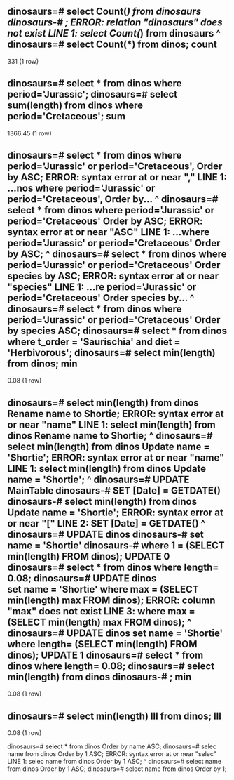 dinosaurs=# select Count(*) from dinosaurs
dinosaurs-# ;
ERROR:  relation "dinosaurs" does not exist
LINE 1: select Count(*) from dinosaurs
                             ^
dinosaurs=# select Count(*) from dinos;
 count 
-------
   331
(1 row)

dinosaurs=# select * from dinos where period='Jurassic';
dinosaurs=# select sum(length) from dinos where period='Cretaceous';
   sum   
---------
 1366.45
(1 row)

dinosaurs=# select * from dinos where period='Jurassic' or period='Cretaceous', Order by ASC;
ERROR:  syntax error at or near ","
LINE 1: ...nos where period='Jurassic' or period='Cretaceous', Order by...
                                                             ^
dinosaurs=# select * from dinos where period='Jurassic' or period='Cretaceous' Order by ASC;
ERROR:  syntax error at or near "ASC"
LINE 1: ...where period='Jurassic' or period='Cretaceous' Order by ASC;
                                                                   ^
dinosaurs=# select * from dinos where period='Jurassic' or period='Cretaceous' Order species by ASC;
ERROR:  syntax error at or near "species"
LINE 1: ...re period='Jurassic' or period='Cretaceous' Order species by...
                                                             ^
dinosaurs=# select * from dinos where period='Jurassic' or period='Cretaceous' Order by species ASC;
dinosaurs=# select * from dinos where t_order = 'Saurischia' and diet = 'Herbivorous'; 
dinosaurs=# select min(length) from dinos;
 min  
------
 0.08
(1 row)

dinosaurs=# select min(length) from dinos Rename name to Shortie;
ERROR:  syntax error at or near "name"
LINE 1: select min(length) from dinos Rename name to Shortie;
                                             ^
dinosaurs=# select min(length) from dinos Update name = 'Shortie';
ERROR:  syntax error at or near "name"
LINE 1: select min(length) from dinos Update name = 'Shortie';
                                             ^
dinosaurs=# UPDATE MainTable
dinosaurs-#    SET [Date] = GETDATE()
dinosaurs-# select min(length) from dinos Update name = 'Shortie';
ERROR:  syntax error at or near "["
LINE 2:    SET [Date] = GETDATE()
               ^
dinosaurs=# UPDATE dinos
dinosaurs-# set name = 'Shortie'
dinosaurs-# where 1 = (SELECT min(length) FROM dinos);
UPDATE 0
dinosaurs=# select * from dinos where length= 0.08;
dinosaurs=# UPDATE dinos                           
set name = 'Shortie'
where max = (SELECT min(length) max FROM dinos);
ERROR:  column "max" does not exist
LINE 3: where max = (SELECT min(length) max FROM dinos);
              ^
dinosaurs=# UPDATE dinos
set name = 'Shortie'
where length= (SELECT min(length)  FROM dinos);
UPDATE 1
dinosaurs=# select * from dinos where length= 0.08;
dinosaurs=# select min(length) from dinos
dinosaurs-# ;
 min  
------
 0.08
(1 row)

dinosaurs=# select min(length) lll from dinos;
 lll  
------
 0.08
(1 row)

dinosaurs=# select * from dinos Order by name ASC;
dinosaurs=# selec name from dinos Order by 1 ASC;
ERROR:  syntax error at or near "selec"
LINE 1: selec name from dinos Order by 1 ASC;
        ^
dinosaurs=# select name from dinos Order by 1 ASC;
dinosaurs=# select name from dinos Order by 1;